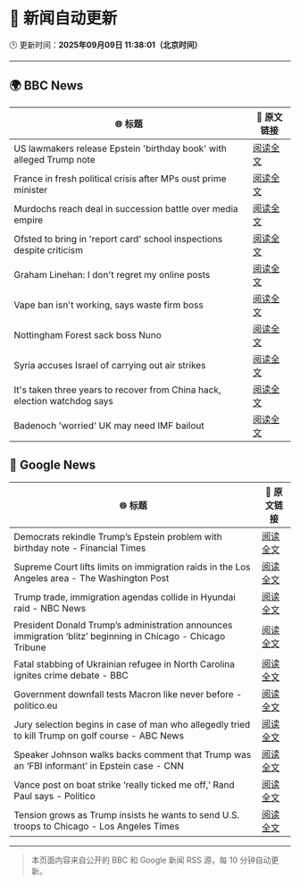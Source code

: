 # 🧠 新闻自动更新

🕒 更新时间：**2025年09月09日 11:38:01（北京时间）**

---

## 🌍 BBC News

| 🌐 标题 | 🔗 原文链接 |
|--------|-------------|
| US lawmakers release Epstein 'birthday book' with alleged Trump note | [阅读全文](https://www.bbc.com/news/articles/cvgqnn4ngvdo?at_medium=RSS&at_campaign=rss) |
| France in fresh political crisis after MPs oust prime minister | [阅读全文](https://www.bbc.com/news/articles/c2dnxxekyezo?at_medium=RSS&at_campaign=rss) |
| Murdochs reach deal in succession battle over media empire | [阅读全文](https://www.bbc.com/news/articles/cn825x71g4do?at_medium=RSS&at_campaign=rss) |
| Ofsted to bring in 'report card' school inspections despite criticism | [阅读全文](https://www.bbc.com/news/articles/cx2jnlj3e0yo?at_medium=RSS&at_campaign=rss) |
| Graham Linehan: I don't regret my online posts | [阅读全文](https://www.bbc.com/news/articles/c7v13v3z6lgo?at_medium=RSS&at_campaign=rss) |
| Vape ban isn't working, says waste firm boss | [阅读全文](https://www.bbc.com/news/articles/c5y8563rjkdo?at_medium=RSS&at_campaign=rss) |
| Nottingham Forest sack boss Nuno | [阅读全文](https://www.bbc.com/sport/football/articles/c2en2xnpvlno?at_medium=RSS&at_campaign=rss) |
| Syria accuses Israel of carrying out air strikes | [阅读全文](https://www.bbc.com/news/articles/c79v1351ello?at_medium=RSS&at_campaign=rss) |
| It's taken three years to recover from China hack, election watchdog says | [阅读全文](https://www.bbc.com/news/articles/c80gl8yvj9go?at_medium=RSS&at_campaign=rss) |
| Badenoch 'worried' UK may need IMF bailout | [阅读全文](https://www.bbc.com/news/articles/c89dx7z98g7o?at_medium=RSS&at_campaign=rss) |

## 📰 Google News

| 🌐 标题 | 🔗 原文链接 |
|--------|-------------|
| Democrats rekindle Trump’s Epstein problem with birthday note - Financial Times | [阅读全文](https://news.google.com/rss/articles/CBMicEFVX3lxTE9wb295Mk5yMHlUVlpNSEpKR1lUQ0dVY2o5WldaVU9NSFUtS3RhSzFTX2Zwa0c3cC1rOGc2Mmp5dnFlYVgyWXZxcllsVTN5U2Rxc3RkZE56LUJ4NXFJelN5QW5HN0RPdGk4ZVlSa1FsM0I?oc=5) |
| Supreme Court lifts limits on immigration raids in the Los Angeles area - The Washington Post | [阅读全文](https://news.google.com/rss/articles/CBMiswFBVV95cUxQdzRHVHVHSjJzYlUyQW5ENHRtSUlOVGx1Q1Ryc0ZEVkYydmpJbHZ5Wm9MSnduWWQ3VDR3dGJUeXJuSW5wVkNkbWNsYmNZMTNSRDR1SWphS29SdTFNREJBZnpFQmxJdHVCT1FfQmJGVFhNYWlucUIxX25VTjc2TGJEQmRWcVB5MXgzYmJZaTJFZlA1WGNNSVdTVk1iWG9tWlczY0VyR1ZTSHY4S1hYaWw1ZXlLUQ?oc=5) |
| Trump trade, immigration agendas collide in Hyundai raid - NBC News | [阅读全文](https://news.google.com/rss/articles/CBMipwFBVV95cUxOcWFRMHQ2dWlQTnBNQTRqRlloRm9kM0lpQ0ZfaWFha0toeXB3aktBQ3E0VVBQSlNUNmZiSS1KRm5KWWw1UVpxcXRWSjZqdmozdDMwOHFIZFVxQjRyZE9GOXd0d0x0Ri05aUFiSl80QUFRTjVQQ0JOWnNsMVdEcDBSOHVLUHRJTEVYckRSNTEyWXRnYkJmNXZ0NVpLQ0RhWGpVMVJXbHJCUdIBVkFVX3lxTE1UbVdCZThtOFc0SVV5R0lOZTNVYkpRUVhleUdQMkl5cndJenlMdUdVOFh0MHdGNkhud2hTM1ZCTVN5d0xnRTl4TDRCdU5pemEyQUd0RmVB?oc=5) |
| President Donald Trump’s administration announces immigration ‘blitz’ beginning in Chicago - Chicago Tribune | [阅读全文](https://news.google.com/rss/articles/CBMiyAFBVV95cUxOeV9WU3hUTkVoVjhNU3Z0MTBJTVU1VjYySUM0S0xZWk5tVDBZLXlZUjFLVjhZZ0c0N3h6ZmNsTF9SWUhZOFNWUFF2OVAxRk92SVdwVHFOdkJGR1E2OWxpVC1CYmxzVFBnc2d0Tmp4cmpUMmdCbE5MVWplSkozRE0wZ1dhNVJpN29Cd2F0bXp4RW15S2FmSzBleDlhYWtvTUtwNnZUbmFwRjdwNDVUbnhtaU1pTllxOFEwTFdKY1dQdHc2T0QzWU5ydg?oc=5) |
| Fatal stabbing of Ukrainian refugee in North Carolina ignites crime debate - BBC | [阅读全文](https://news.google.com/rss/articles/CBMiWkFVX3lxTE9NRUhTdEJtYUF2MWNaU1pvM3ZYZXdHREphR3BiZEgyXy1aeHd5aldtN0hhRHhrZ0xobXBsQWNTRUF0aHZQRXBkWmpsOWViWE1fZTdUbDNjaHpfZ9IBX0FVX3lxTE4xSUtYeUtkWnJvRzhqUUNyc3A4aVpxNEF0WEtOM0o0OG81SmZYWVQwMTFRRS12b2RvOURjTi1XSk9GUHhwZXJHdUd5a0lWN0VURnQ4WE16THlTY08tcXN3?oc=5) |
| Government downfall tests Macron like never before - politico.eu | [阅读全文](https://news.google.com/rss/articles/CBMitgFBVV95cUxNSUVOM3cxWkF1XzNQeWdtN0UtVmJETXZFcEFWcmtaZ0ZMcDdfV3kwcm1ZUU1PYTNRcjJyMHJGeS1vSFZKbEtiMFBoN250V2FOUnlTQ3JOV2EtdnRFaGRvTGZabGR0cFpWa0pFOEZENU5rQ3FtT3BLUjN1a29fcWQ5Z1hkR3lyRWdMUHhWMWM0bVFHUTFKUFpwY0VoY2E0ZU5GcmJjLWRaOHRXdkpfY2hSVFd0dlVJdw?oc=5) |
| Jury selection begins in case of man who allegedly tried to kill Trump on golf course - ABC News | [阅读全文](https://news.google.com/rss/articles/CBMilAFBVV95cUxOaENCUzFBSm5OdjBRUU1fS1hmQ2IzUDVNTUN4LU5pWEZnd3ZDLXhWc0xBeFl2anU1THdZRVdwQWlzZEZVazRhQTBOWG95SGEzcFpvY1NyRk1KdldTb1lHNVZrYkcxOHFocEliUXhhWGZmWE1raFF4bHJzS1lsMmYwMzZidGRueUExOWtFU1VRS3NrZ1Y00gGaAUFVX3lxTE14anhMV1JmYTBxOXhLckNYX1JUdk4wVWlHbVNSNjc0UU9wdmhvZC1SVnFhcmlTdnk2ZC1NTkx4ZDhXX1JQamJpVzNvRGF4UHhRdVJvUGNCUjZWQTVxcDBlZ2dHY2dPa2Q1WVRoVklxcXV1cGhmZ3pWdFVFdmdFSTJKSUd5SFZkdHhaY2REY29xVDRnQ2N2dDJ1Tmc?oc=5) |
| Speaker Johnson walks backs comment that Trump was an ‘FBI informant’ in Epstein case - CNN | [阅读全文](https://news.google.com/rss/articles/CBMigAFBVV95cUxPa0M3aHpnYjktR2ZjZHBUVGdjNXh1eF91Y0swcWpQOFgxU2hFZWtGejJDT1EwRVkyUXNfaWhCUUVkSG9zenlLempfWnB2XzJXVzJHbjZuZUZuYkJoVjNIQzFFYk4xbHo2MUI1ekpQMVhualZqOWp4Z1VJZU4zV2VvYQ?oc=5) |
| Vance post on boat strike ‘really ticked me off,’ Rand Paul says - Politico | [阅读全文](https://news.google.com/rss/articles/CBMingFBVV95cUxNSm1GenRIOWhXZmM5NGJKZ0FqVDFZUjRIU0NoTVkxSFJYalZOQ1lFQmk4YlpkTFEyQ1hLM3pFUU84alhVZ2ltZGtsLVRGelNVVDZ1VllxZ1F2VTdWc2lDSHh0ZDlvOXdHMVVoZmdwRWhQdGtTc09fdGk5SW9NSUNpYXBxVk5FRHVCRzFUczhJYVM0LXhNb1V1aWc2a25YUQ?oc=5) |
| Tension grows as Trump insists he wants to send U.S. troops to Chicago - Los Angeles Times | [阅读全文](https://news.google.com/rss/articles/CBMiekFVX3lxTE90QzZld3RBRTF3ajNCejFETS0yaGxrMTZRd2VIUlVkaEN3UmZCdFJhRXc5aXdOdzBQLTdkVnpkRW1OYWNkYmVSWkNDSndOMXNSVUZDdDE5TzdBdzVMdXVmUFF2SS1WUHBERGJaSFFJVFB2Y28xVjYwX093?oc=5) |

---
> 本页面内容来自公开的 BBC 和 Google 新闻 RSS 源，每 10 分钟自动更新。